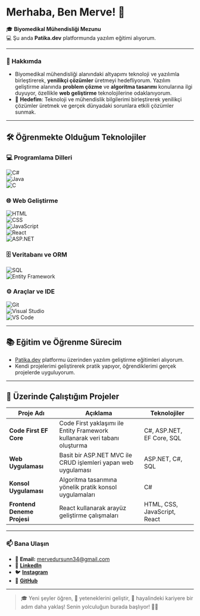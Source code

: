 # Merhaba, Ben Merve! 👋  

🎓 **Biyomedikal Mühendisliği Mezunu**  
💻 Şu anda **Patika.dev** platformunda yazılım eğitimi alıyorum.  

---

### 🚀 Hakkımda
- Biyomedikal mühendisliği alanındaki altyapımı teknoloji ve yazılımla birleştirerek, **yenilikçi çözümler** üretmeyi hedefliyorum. Yazılım geliştirme alanında **problem çözme** ve **algoritma tasarımı** konularına ilgi duyuyor, özellikle **web geliştirme** teknolojilerine odaklanıyorum.
- 🎯 **Hedefim**: Teknoloji ve mühendislik bilgilerimi birleştirerek yenilikçi çözümler üretmek ve gerçek dünyadaki sorunlara etkili çözümler sunmak.

---

## 🛠 Öğrenmekte Olduğum Teknolojiler  

### 💻 Programlama Dilleri  
![C#](https://img.shields.io/badge/C%23-239120?style=for-the-badge&logo=c-sharp&logoColor=white)  
![Java](https://img.shields.io/badge/Java-ED8B00?style=for-the-badge&logo=java&logoColor=white)  
![C](https://img.shields.io/badge/C-00599C?style=for-the-badge&logo=c&logoColor=white)  

### 🌐 Web Geliştirme  
![HTML](https://img.shields.io/badge/HTML5-E34F26?style=for-the-badge&logo=html5&logoColor=white)  
![CSS](https://img.shields.io/badge/CSS3-1572B6?style=for-the-badge&logo=css3&logoColor=white)  
![JavaScript](https://img.shields.io/badge/JavaScript-F7DF1E?style=for-the-badge&logo=javascript&logoColor=black)  
![React](https://img.shields.io/badge/React-20232A?style=for-the-badge&logo=react&logoColor=61DAFB)  
![ASP.NET](https://img.shields.io/badge/ASP.NET-512BD4?style=for-the-badge&logo=.net&logoColor=white)  

### 🗄️ Veritabanı ve ORM  
![SQL](https://img.shields.io/badge/SQL-4479A1?style=for-the-badge&logo=mysql&logoColor=white)  
![Entity Framework](https://img.shields.io/badge/EF%20Core-512BD4?style=for-the-badge&logo=.net&logoColor=white)  

### ⚙️ Araçlar ve IDE  
![Git](https://img.shields.io/badge/Git-F05032?style=for-the-badge&logo=git&logoColor=white)  
![Visual Studio](https://img.shields.io/badge/Visual%20Studio-5C2D91?style=for-the-badge&logo=visualstudio&logoColor=white)  
![VS Code](https://img.shields.io/badge/VS%20Code-007ACC?style=for-the-badge&logo=visual-studio-code&logoColor=white)  

---

## 📚 Eğitim ve Öğrenme Sürecim  
- [Patika.dev](https://www.patika.dev/) platformu üzerinden yazılım geliştirme eğitimleri alıyorum.  
- Kendi projelerimi geliştirerek pratik yapıyor, öğrendiklerimi gerçek projelerde uyguluyorum.  

---

## 🌱 Üzerinde Çalıştığım Projeler  
| Proje Adı                  | Açıklama                                                                 | Teknolojiler                             |
|----------------------------|-------------------------------------------------------------------------|------------------------------------------|
| **Code First EF Core**     | Code First yaklaşımı ile Entity Framework kullanarak veri tabanı oluşturma | C#, ASP.NET, EF Core, SQL                |
| **Web Uygulaması**         | Basit bir ASP.NET MVC ile CRUD işlemleri yapan web uygulaması             | ASP.NET, C#, SQL                         |
| **Konsol Uygulaması**      | Algoritma tasarımına yönelik pratik konsol uygulamaları                  | C#                                       |
| **Frontend Deneme Projesi**| React kullanarak arayüz geliştirme çalışmaları                            | HTML, CSS, JavaScript, React             |

---

### 📫 Bana Ulaşın  
- 📧 **Email:** mervedursunn34@gmail.com  
- 💼 [**LinkedIn**](https://www.linkedin.com/in/merve-çelik-737651189)  
- 🐦 [**Instagram**](https://www.instagram.com/mervedrsuunn)  
- 📘 [**GitHub**](https://www.github.com/merve-celik16)  

---

> 🎓 Yeni şeyler öğren, 💼 yeteneklerini geliştir, 🌟 hayalindeki kariyere bir adım daha yaklaş! Senin yolculuğun burada başlıyor! 💪✨
